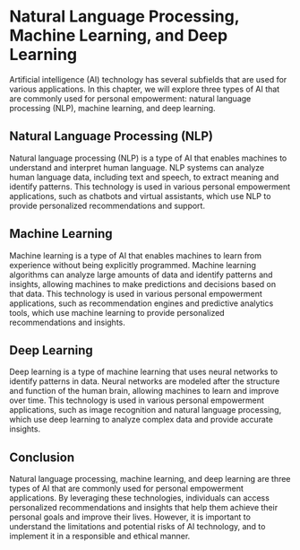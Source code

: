 # Natural Language Processing, Machine Learning, and Deep Learning

Artificial intelligence (AI) technology has several subfields that are used for various applications. In this chapter, we will explore three types of AI that are commonly used for personal empowerment: natural language processing (NLP), machine learning, and deep learning.

Natural Language Processing (NLP)
---------------------------------

Natural language processing (NLP) is a type of AI that enables machines to understand and interpret human language. NLP systems can analyze human language data, including text and speech, to extract meaning and identify patterns. This technology is used in various personal empowerment applications, such as chatbots and virtual assistants, which use NLP to provide personalized recommendations and support.

Machine Learning
----------------

Machine learning is a type of AI that enables machines to learn from experience without being explicitly programmed. Machine learning algorithms can analyze large amounts of data and identify patterns and insights, allowing machines to make predictions and decisions based on that data. This technology is used in various personal empowerment applications, such as recommendation engines and predictive analytics tools, which use machine learning to provide personalized recommendations and insights.

Deep Learning
-------------

Deep learning is a type of machine learning that uses neural networks to identify patterns in data. Neural networks are modeled after the structure and function of the human brain, allowing machines to learn and improve over time. This technology is used in various personal empowerment applications, such as image recognition and natural language processing, which use deep learning to analyze complex data and provide accurate insights.

Conclusion
----------

Natural language processing, machine learning, and deep learning are three types of AI that are commonly used for personal empowerment applications. By leveraging these technologies, individuals can access personalized recommendations and insights that help them achieve their personal goals and improve their lives. However, it is important to understand the limitations and potential risks of AI technology, and to implement it in a responsible and ethical manner.


